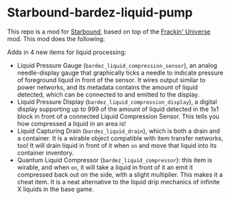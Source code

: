 # Starbound-bardez-liquid-pump

This repo is a mod for [Starbound](https://playstarbound.com/), based on top of the
[Frackin' Universe](https://steamcommunity.com/sharedfiles/filedetails/?id=729480149) mod. This mod does the following:

Adds in 4 new items for liquid processing:

- Liquid Pressure Gauge (`bardez_liquid_compression_sensor`), an analog needle-display gauge that graphically ticks a needle to indicate pressure of foreground
liquid in front of the sensor. It wires output similar to power networks, and its metadata contains the amount of liquid detected, 
which can be connected to and emitted to the display.
- Liquid Pressure Display (`bardez_liquid_compression_display`), a digital display supporting up to 999 of the amount of liquid detected in the 1x1 block
in front of a connected Liquid Compression Sensor. This tells you how compressed a liquid in an area is!
- Liquid Capturing Drain (`bardez_liquid_drain`), which is both a drain and a container. It is a wirable object compatible with item transfer networks, too!
It will drain liquid in front of it when `on` and move that liquid into its container inventory.
- Quantum Liquid Compressor (`bardez_liquid_compressor`): this item is wirable, and when `on`, it will take a liquid in front of it an emit it
compressed back out on the side, with a slight multiplier. This makes it a cheat item. It is a neat alternative to the liquid drip mechanics of
infinite X liquids in the base game.
